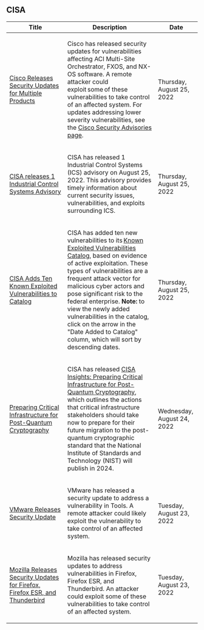 ## CISA
|Title|Description|Date|
|---|---|---|
| [Cisco Releases Security Updates for Multiple Products](https://www.cisa.gov/uscert/ncas/current-activity/2022/08/25/cisco-releases-security-updates-multiple-products) | <p>Cisco has released security updates for vulnerabilities affecting ACI Multi-Site Orchestrator, FXOS, and NX-OS software. A remote attacker could exploit some of these vulnerabilities to take control of an affected system. For updates addressing lower severity vulnerabilities, see the <a href="https://tools.cisco.com/security/center/publicationListing.x">Cisco Security Advisories page</a>.</p> | Thursday, August 25, 2022 |
| [CISA releases 1 Industrial Control Systems Advisory](https://www.cisa.gov/uscert/ncas/current-activity/2022/08/25/cisa-releases-1-industrial-control-systems-advisory) | <p>CISA has released 1 Industrial Control Systems (ICS) advisory on August 25, 2022. This advisory provides timely information about current security issues, vulnerabilities, and exploits surrounding ICS.</p> | Thursday, August 25, 2022 |
| [CISA Adds Ten Known Exploited Vulnerabilities to Catalog](https://www.cisa.gov/uscert/ncas/current-activity/2022/08/25/cisa-adds-ten-known-exploited-vulnerabilities-catalog) | <p>CISA has added ten new vulnerabilities to its <a href="https://www.cisa.gov/known-exploited-vulnerabilities-catalog">Known Exploited Vulnerabilities Catalog</a>, based on evidence of active exploitation. These types of vulnerabilities are a frequent attack vector for malicious cyber actors and pose significant risk to the federal enterprise. <b>Note:</b> to view the newly added vulnerabilities in the catalog, click on the arrow in the "Date Added to Catalog" column, which will sort by descending dates.      </p> | Thursday, August 25, 2022 |
| [Preparing Critical Infrastructure for Post-Quantum Cryptography](https://www.cisa.gov/uscert/ncas/current-activity/2022/08/24/preparing-critical-infrastructure-post-quantum-cryptography) | <p paraeid="{690153db-eccc-4a03-9d38-b57e1ccb27c2}{213}" paraid="327713930">CISA has released <a href="https://cisa.gov/sites/default/files/publications/cisa_insight_post_quantum_cryptography_508.pdf">CISA Insights: Preparing Critical Infrastructure for Post-Quantum Cryptography</a>, which outlines the actions that critical infrastructure stakeholders should take now to prepare for their future migration to the post-quantum cryptographic standard that the National Institute of Standards and Technology (NIST) will publish in 2024.  </p> | Wednesday, August 24, 2022 |
| [VMware Releases Security Update](https://www.cisa.gov/uscert/ncas/current-activity/2022/08/23/vmware-releases-security-update) | <p>VMware has released a security update to address a vulnerability in Tools. A remote attacker could likely exploit the vulnerability to take control of an affected system.</p> | Tuesday, August 23, 2022 |
| [Mozilla Releases Security Updates for Firefox, Firefox ESR, and Thunderbird](https://www.cisa.gov/uscert/ncas/current-activity/2022/08/23/mozilla-releases-security-updates-firefox-firefox-esr-and) | <p>Mozilla has released security updates to address vulnerabilities in Firefox, Firefox ESR, and Thunderbird. An attacker could exploit some of these vulnerabilities to take control of an affected system. </p> | Tuesday, August 23, 2022 |
